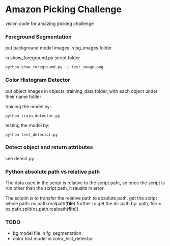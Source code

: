 # Amazon Picking Challenge
vision code for amazing picking challenge

### Foreground Segmentation
put background model images in bg_images folder

in show_foreground.py script folder
```
python show_foreground.py -i test_image.png
```

### Color Histogram Detector
put object images in objects_training_data folder, 
with each object under their name folder

training the model by:
```
python train_detector.py
```

testing the model by:
```
python test_detector.py
```


### Detect object and return attributes
see detect.py

### Python absolute path vs relative path
The data used in the script is relative to the script paht,
so once the script is run other than the script path, it reuslts in error. 

The solutin is to transfer the relative path to absolute path. 
get the script whole path: 
os.path.realpath(__file__) 
further to get the dir path by: 
path, file = os.path.split(os.path.realpath(__file__))

### TODO
* bg model file in fg_segmentation 
* color hist model in color_hist_detector
